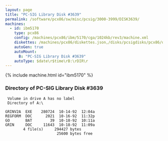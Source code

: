 ```yaml
---
layout: page
title: "PC-SIG Library Disk #3639"
permalink: /software/pcx86/sw/misc/pcsig/3000-3999/DISK3639/
machines:
  - id: ibm5170
    type: pcx86
    config: /machines/pcx86/ibm/5170/cga/1024kb/rev3/machine.xml
    diskettes: /machines/pcx86/diskettes.json,/disks/pcsigdisks/pcx86/diskettes.json
    autoGen: true
    autoMount:
      B: "PC-SIG Library Disk #3639"
    autoType: $date\r$time\rB:\rDIR\r
---
```


{% include machine.html id="ibm5170" %}

### Directory of PC-SIG Library Disk #3639

     Volume in drive A has no label
     Directory of A:\

    GRINV2A  EXE    280724  10-14-92  12:04a
    REGFORM  DOC      2021  10-16-92  11:32p
    GO       BAT        39  10-18-92  10:11a
    GRIN     DOC     11643  10-18-92  11:09a
            4 file(s)     294427 bytes
                           25600 bytes free
